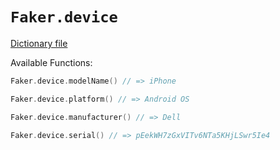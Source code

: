 # `Faker.device`

[Dictionary file](../src/main/resources/locales/en/device.yml)

Available Functions:  
```kotlin
Faker.device.modelName() // => iPhone

Faker.device.platform() // => Android OS

Faker.device.manufacturer() // => Dell

Faker.device.serial() // => pEekWH7zGxVITv6NTa5KHjLSwr5Ie4
```
